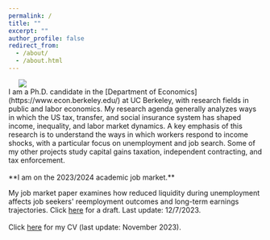 ```yaml
---
permalink: /
title: ""
excerpt: ""
author_profile: false
redirect_from: 
  - /about/
  - /about.html
---
```


<div class="flex">
<img class="photo" src="{{site.url}}/images/bio-photo.png" /> 
<div class="text">
I am a Ph.D. candidate in the [Department of Economics](https://www.econ.berkeley.edu/) at UC Berkeley, with research fields in public and labor economics. My research agenda generally analyzes ways in which the US tax, transfer, and social insurance system has shaped income, inequality, and labor market dynamics. A key emphasis of this research is to understand the ways in which workers respond to income shocks, with a particular focus on unemployment and job search. Some of my other projects study capital gains taxation, independent contracting, and tax enforcement.<br/>
<br/>
**I am on the 2023/2024 academic job market.**

My job market paper examines how reduced liquidity during unemployment affects job seekers' reemployment outcomes and long-term earnings trajectories. Click [here](/files/UI_Delays_and_Job_Search_Kancherla_JMP.pdf) for a draft. Last update: 12/7/2023.<br/>
<br/>
Click [here](/files/CV_Kancherla.pdf) for my CV (last update: November 2023). 
</div>
</div>
<style>
  .photo {
    display: block;
    max-width: 40%;
    margin: 0 20px;
  }

  .flex {
    display: flex;
    max-width: 900px;
    margin: auto;
    align-items: center;
  }

  @media (max-width: 600px){
    .flex {
      flex-direction: column;
    }
    .photo {
    max-width: 100%;
    margin-bottom: 20px;
    }

  }
  </style>